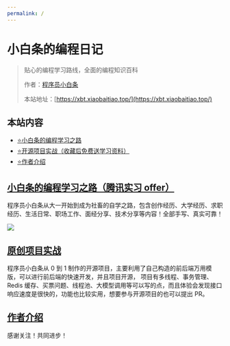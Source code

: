 ```yaml
---
permalink: /
---
```


# 小白条的编程日记

> 贴心的编程学习路线，全面的编程知识百科
>
> 作者：[程序员小白条](https://github.com/luoye6)
>
> 本站地址：[https://xbt.xiaobaitiao.top/](https://xbt.xiaobaitiao.top/)

## 本站内容

- [⭐️小白条的编程学习之路](/自学之路)
- [⭐️开源项目实战（收藏后免费送学习资料）](/项目实战)
- [⭐️作者介绍](/作者)




## [小白条的编程学习之路（腾讯实习 offer）](/自学之路)

程序员小白条从大一开始到成为社畜的自学之路，包含创作经历、大学经历、求职经历、生活日常、职场工作、面经分享、技术分享等内容！全部手写、真实可靠！

![](https://pic.yupi.icu/5563/202507061317399.png)

## [原创项目实战](/项目实战)

程序员小白条从 0 到 1 制作的开源项目，主要利用了自己构造的前后端万用模版，可以进行前后端的快速开发，并且项目开源，
项目有多线程、事务管理、Redis 缓存、买票问题、线程池、大模型调用等可以写的点，而且体验会发现接口响应速度是很快的，功能也比较实用，想要参与开源项目的也可以提出 PR。


## [作者介绍](/作者)

感谢关注！共同进步！
